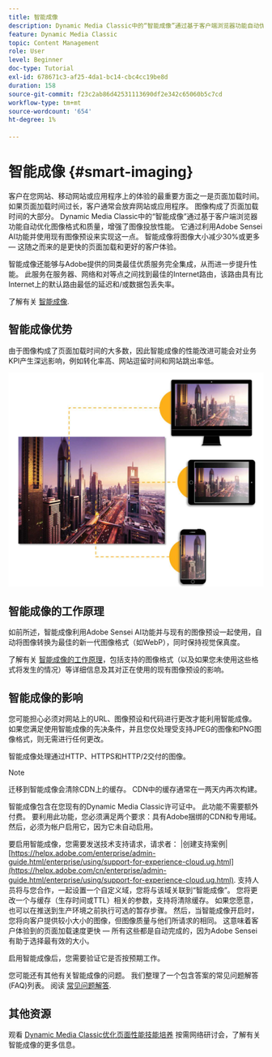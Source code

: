 ```yaml
---
title: 智能成像
description: Dynamic Media Classic中的“智能成像”通过基于客户端浏览器功能自动优化图像格式和质量，增强了图像投放性能。 它通过利用Adobe Sensei AI功能并使用现有图像预设来实现这一点。 详细了解智能成像，以及如何使用智能成像通过更快的页面加载提供更好的客户体验。
feature: Dynamic Media Classic
topic: Content Management
role: User
level: Beginner
doc-type: Tutorial
exl-id: 678671c3-af25-4da1-bc14-cbc4cc19be8d
duration: 158
source-git-commit: f23c2ab86d42531113690df2e342c65060b5c7cd
workflow-type: tm+mt
source-wordcount: '654'
ht-degree: 1%

---
```


# 智能成像 {#smart-imaging}

客户在您网站、移动网站或应用程序上的体验的最重要方面之一是页面加载时间。 如果页面加载时间过长，客户通常会放弃网站或应用程序。 图像构成了页面加载时间的大部分。 Dynamic Media Classic中的“智能成像”通过基于客户端浏览器功能自动优化图像格式和质量，增强了图像投放性能。 它通过利用Adobe Sensei AI功能并使用现有图像预设来实现这一点。 智能成像将图像大小减少30%或更多 — 这随之而来的是更快的页面加载和更好的客户体验。

智能成像还能够与Adobe提供的同类最佳优质服务完全集成，从而进一步提升性能。 此服务在服务器、网络和对等点之间找到最佳的Internet路由，该路由具有比Internet上的默认路由最低的延迟和/或数据包丢失率。

了解有关 [智能成像](https://experienceleague.adobe.com/docs/experience-manager-65/assets/dynamic/imaging-faq.html).

## 智能成像优势

由于图像构成了页面加载时间的大多数，因此智能成像的性能改进可能会对业务KPI产生深远影响，例如转化率高、网站逗留时间和网站跳出率低。

![图像](assets/smart-imaging/smart-imaging-1.png)

## 智能成像的工作原理

如前所述，智能成像利用Adobe Sensei AI功能并与现有的图像预设一起使用，自动将图像转换为最佳的新一代图像格式（如WebP），同时保持视觉保真度。

了解有关 [智能成像的工作原理](https://experienceleague.adobe.com/docs/experience-manager-65/assets/dynamic/imaging-faq.html#how-does-smart-imaging-work)，包括支持的图像格式（以及如果您未使用这些格式将发生的情况）等详细信息及其对正在使用的现有图像预设的影响。

## 智能成像的影响

您可能担心必须对网站上的URL、图像预设和代码进行更改才能利用智能成像。 如果您满足使用智能成像的先决条件，并且您仅处理受支持JPEG的图像和PNG图像格式，则无需进行任何更改。

智能成像处理通过HTTP、HTTPS和HTTP/2交付的图像。

>[!NOTE]
>
>迁移到智能成像会清除CDN上的缓存。 CDN中的缓存通常在一两天内再次构建。

智能成像包含在您现有的Dynamic Media Classic许可证中。 此功能不需要额外付费。 要利用此功能，您必须满足两个要求：具有Adobe捆绑的CDN和专用域。 然后，必须为帐户启用它，因为它未自动启用。

要启用智能成像，您需要发送技术支持请求，请求者： |创建支持案例| [https://helpx.adobe.com/enterprise/admin-guide.html/enterprise/using/support-for-experience-cloud.ug.html](https://helpx.adobe.com/cn/enterprise/admin-guide.html/enterprise/using/support-for-experience-cloud.ug.html). 支持人员将与您合作，一起设置一个自定义域，您将与该域关联到“智能成像”。 您将更改一个与缓存（生存时间或TTL）相关的参数，支持将清除缓存。 如果您愿意，也可以在推送到生产环境之前执行可选的暂存步骤。 然后，当智能成像开启时，您将向客户提供较小大小的图像，但图像质量与他们所请求的相同。 这意味着客户体验到的页面加载速度更快 — 所有这些都是自动完成的，因为Adobe Sensei有助于选择最有效的大小。

启用智能成像后，您需要验证它是否按预期工作。

您可能还有其他有关智能成像的问题。 我们整理了一个包含答案的常见问题解答(FAQ)列表。 阅读 [常见问题解答](https://experienceleague.adobe.com/docs/experience-manager-65/assets/dynamic/imaging-faq.html).

## 其他资源

观看 [Dynamic Media Classic优化页面性能技能培养](https://seminars.adobeconnect.com/pzc1gw0cihpv) 按需网络研讨会，了解有关智能成像的更多信息。

